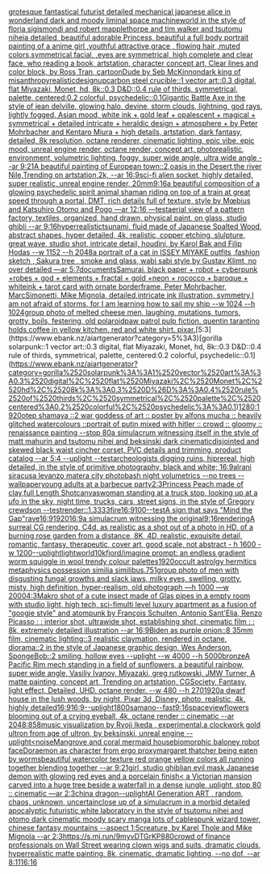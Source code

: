 [grotesque fantastical futurist detailed mechanical japanese alice in wonderland dark and moody liminal space machineworld in the style of floria sigismondi and robert mapplethorpe and tim walker and tsutomu nihei](https://www.ebank.nz/aiartgenerator?category=grotesque%2520fantastical%2520futurist%2520detailed%2520mechanical%2520japanese%2520alice%2520in%2520wonderland%2520dark%2520and%2520moody%2520liminal%2520space%2520machineworld%2520in%2520the%2520style%2520of%2520floria%2520sigismondi%2520and%2520robert%2520mapplethorpe%2520and%2520tim%2520walker%2520and%2520tsutomu%2520nihei)[a detailed, beautiful adorable Princess, beautiful a full body portrait painting of a anime girl ,youthful attractive,grace , flowing hair ,muted colors,symmetrical facial, ,eyes are symmetrical, high complete and clear face, who reading a book, artstation, character concept art, Clear lines and color block, by Ross Tran, cartoon](https://www.ebank.nz/aiartgenerator?category=a%2520detailed%2C%2520beautiful%2520adorable%2520Princess%2C%2520beautiful%2520a%2520full%2520body%2520portrait%2520painting%2520of%2520a%2520anime%2520girl%2520%2Cyouthful%2520attractive%2Cgrace%2520%2C%2520flowing%2520hair%2520%2Cmuted%2520colors%2Csymmetrical%2520facial%2C%2520%2Ceyes%2520are%2520symmetrical%2C%2520high%2520complete%2520and%2520clear%2520face%2C%2520who%2520reading%2520a%2520book%2C%2520artstation%2C%2520character%2520concept%2520art%2C%2520Clear%2520lines%2520and%2520color%2520block%2C%2520by%2520Ross%2520Tran%2C%2520cartoon)[Dude by Seb McKinnon](https://www.ebank.nz/aiartgenerator?category=Dude%2520by%2520Seb%2520McKinnon)[dark king of misanthropy](https://www.ebank.nz/aiartgenerator?category=dark%2520king%2520of%2520misanthropy)[realistic](https://www.ebank.nz/aiartgenerator?category=realistic)[design](https://www.ebank.nz/aiartgenerator?category=design)[up](https://www.ebank.nz/aiartgenerator?category=up)[carbon steel crucible::1 vector art::0.3 digital, flat Miyazaki, Monet, hd, 8k::0.3 D&D::0.4 rule of thirds, symmetrical, palette, centered:0.2 colorful, psychedelic::0.1](https://www.ebank.nz/aiartgenerator?category=carbon%2520steel%2520crucible%3A%3A1%2520vector%2520art%3A%3A0.3%2520digital%2C%2520flat%2520Miyazaki%2C%2520Monet%2C%2520hd%2C%25208k%3A%3A0.3%2520D%26D%3A%3A0.4%2520rule%2520of%2520thirds%2C%2520symmetrical%2C%2520palette%2C%2520centered%3A0.2%2520colorful%2C%2520psychedelic%3A%3A0.1)[Gigantic Battle Axe in the style of jean delville, glowing halo, devine, storm clouds, lightning, god rays, lightly fogged, Asian mood, white ink + gold leaf + opalescent + magical + symmetrical + detailed intricate + heraldic design + atmosphere + by Peter Mohrbacher and Kentaro Miura + high details, artstation, dark fantasy, detailed, 8k resolution, octane renderer, cinematic lighting, epic vibe, epic mood, unreal engine render, octane render, concept art, photorealistic, environment, volumetric lighting, foggy, super wide angle, ultra wide angle --ar 9:21](https://www.ebank.nz/aiartgenerator?category=Gigantic%2520Battle%2520Axe%2520in%2520the%2520style%2520of%2520jean%2520delville%2C%2520glowing%2520halo%2C%2520devine%2C%2520storm%2520clouds%2C%2520lightning%2C%2520god%2520rays%2C%2520lightly%2520fogged%2C%2520Asian%2520mood%2C%2520white%2520ink%2520%2B%2520gold%2520leaf%2520%2B%2520opalescent%2520%2B%2520magical%2520%2B%2520symmetrical%2520%2B%2520detailed%2520intricate%2520%2B%2520heraldic%2520design%2520%2B%2520atmosphere%2520%2B%2520by%2520Peter%2520Mohrbacher%2520and%2520Kentaro%2520Miura%2520%2B%2520high%2520details%2C%2520artstation%2C%2520dark%2520fantasy%2C%2520detailed%2C%25208k%2520resolution%2C%2520octane%2520renderer%2C%2520cinematic%2520lighting%2C%2520epic%2520vibe%2C%2520epic%2520mood%2C%2520unreal%2520engine%2520render%2C%2520octane%2520render%2C%2520concept%2520art%2C%2520photorealistic%2C%2520environment%2C%2520volumetric%2520lighting%2C%2520foggy%2C%2520super%2520wide%2520angle%2C%2520ultra%2520wide%2520angle%2520--ar%25209%3A21)[A beautiful painting of European town::2,oasis in the Desert,the river Nile,Trending on artstation,2k, --ar 16:9](https://www.ebank.nz/aiartgenerator?category=A%2520beautiful%2520painting%2520of%2520European%2520town%3A%3A2%2Coasis%2520in%2520the%2520Desert%2Cthe%2520river%2520Nile%2CTrending%2520on%2520artstation%2C2k%2C%2520--ar%252016%3A9)[sci-fi alien socket, highly detailed, super realistic, unreal engine render, 20mm](https://www.ebank.nz/aiartgenerator?category=sci-fi%2520alien%2520socket%2C%2520highly%2520detailed%2C%2520super%2520realistic%2C%2520unreal%2520engine%2520render%2C%252020mm)[9:16](https://www.ebank.nz/aiartgenerator?category=9%3A16)[a beautiful composition of a glowing psychedelic spirit animal shaman riding on top of a train at great speed through a portal, DMT,  rich details full of texture, style by Mœbius and Katsuhiro Otomo and Pogo —ar 12:16 —test](https://www.ebank.nz/aiartgenerator?category=a%2520beautiful%2520composition%2520of%2520a%2520glowing%2520psychedelic%2520spirit%2520animal%2520shaman%2520riding%2520on%2520top%2520of%2520a%2520train%2520at%2520great%2520speed%2520through%2520a%2520portal%2C%2520DMT%2C%2520%2520rich%2520details%2520full%2520of%2520texture%2C%2520style%2520by%2520M%C5%93bius%2520and%2520Katsuhiro%2520Otomo%2520and%2520Pogo%2520%E2%80%94ar%252012%3A16%2520%E2%80%94test)[aerial view of a pattern factory, textiles, organized, hand drawn, physical paint, on glass, studio ghibli --ar 9:16](https://www.ebank.nz/aiartgenerator?category=aerial%2520view%2520of%2520a%2520pattern%2520factory%2C%2520textiles%2C%2520organized%2C%2520hand%2520drawn%2C%2520physical%2520paint%2C%2520on%2520glass%2C%2520studio%2520ghibli%2520--ar%25209%3A16)[hyperrealistic](https://www.ebank.nz/aiartgenerator?category=hyperrealistic)[tsunami, fluid made of Japanese Spalted Wood, abstract shapes, hyper detailed, 4k, realistic, copper etching, slulpture, great wave, studio shot, intricate detail, houdini, by Karol Bak and Filip Hodas --w 1152 --h 2048](https://www.ebank.nz/aiartgenerator?category=tsunami%2C%2520fluid%2520made%2520of%2520Japanese%2520Spalted%2520Wood%2C%2520abstract%2520shapes%2C%2520hyper%2520detailed%2C%25204k%2C%2520realistic%2C%2520copper%2520etching%2C%2520slulpture%2C%2520great%2520wave%2C%2520studio%2520shot%2C%2520intricate%2520detail%2C%2520houdini%2C%2520by%2520Karol%2520Bak%2520and%2520Filip%2520Hodas%2520--w%25201152%2520--h%25202048)[a portrait of a cat in ISSEY MIYAKE  outfits  ,fashion sketch  , Sakura tree , smoke and glass, wabi sabi style,by Gustav Klimt, no over detailed —ar 5:7](https://www.ebank.nz/aiartgenerator?category=a%2520portrait%2520of%2520a%2520cat%2520in%2520ISSEY%2520MIYAKE%2520%2520outfits%2520%2520%2Cfashion%2520sketch%2520%2520%2C%2520Sakura%2520tree%2520%2C%2520smoke%2520and%2520glass%2C%2520wabi%2520sabi%2520style%2Cby%2520Gustav%2520Klimt%2C%2520no%2520over%2520detailed%2520%E2%80%94ar%25205%3A7)[documents](https://www.ebank.nz/aiartgenerator?category=documents)[Samurai, black paper + robot + cyberpunk +robes + god + elements + fractal + gold +neon + rococco + baroque + whiteink + tarot card with ornate borderframe, Peter Mohrbacher, MarcSimonetti, Mike Mignola, detailed,intricate ink illustration, symmetry,](https://www.ebank.nz/aiartgenerator?category=Samurai%2C%2520black%2520paper%2520%2B%2520robot%2520%2B%2520cyberpunk%2520%2Brobes%2520%2B%2520god%2520%2B%2520elements%2520%2B%2520fractal%2520%2B%2520gold%2520%2Bneon%2520%2B%2520rococco%2520%2B%2520baroque%2520%2B%2520whiteink%2520%2B%2520tarot%2520card%2520with%2520ornate%2520borderframe%2C%2520Peter%2520Mohrbacher%2C%2520MarcSimonetti%2C%2520Mike%2520Mignola%2C%2520detailed%2Cintricate%2520ink%2520illustration%2C%2520symmetry%2C)[I am not afraid of storms, for I am learning how to sail my ship  --w 1024 --h 1024](https://www.ebank.nz/aiartgenerator?category=I%2520am%2520not%2520afraid%2520of%2520storms%2C%2520for%2520I%2520am%2520learning%2520how%2520to%2520sail%2520my%2520ship%2520%2520--w%25201024%2520--h%25201024)[group photo of melted cheese men, laughing, mutations, tumors, grotty, boils, festering, old polaroid](https://www.ebank.nz/aiartgenerator?category=group%2520photo%2520of%2520melted%2520cheese%2520men%2C%2520laughing%2C%2520mutations%2C%2520tumors%2C%2520grotty%2C%2520boils%2C%2520festering%2C%2520old%2520polaroid)[paw patrol pulp fiction. quentin tarantino holds coffee in yellow kitchen. red and white shirt. pixar.](https://www.ebank.nz/aiartgenerator?category=paw%2520patrol%2520pulp%2520fiction.%2520quentin%2520tarantino%2520holds%2520coffee%2520in%2520yellow%2520kitchen.%2520red%2520and%2520white%2520shirt.%2520pixar.)[5:3](https://www.ebank.nz/aiartgenerator?category=5%3A3)[gorilla solarpunk::1 vector art::0.3 digital, flat Miyazaki, Monet, hd, 8k::0.3 D&D::0.4 rule of thirds, symmetrical, palette, centered:0.2 colorful, psychedelic::0.1](https://www.ebank.nz/aiartgenerator?category=gorilla%2520solarpunk%3A%3A1%2520vector%2520art%3A%3A0.3%2520digital%2C%2520flat%2520Miyazaki%2C%2520Monet%2C%2520hd%2C%25208k%3A%3A0.3%2520D%26D%3A%3A0.4%2520rule%2520of%2520thirds%2C%2520symmetrical%2C%2520palette%2C%2520centered%3A0.2%2520colorful%2C%2520psychedelic%3A%3A0.1)[1280:1920](https://www.ebank.nz/aiartgenerator?category=1280%3A1920)[otep shamaya ::2 war goddess of art :: poster by alfons mucha :: heavily glitched watercolours ::](https://www.ebank.nz/aiartgenerator?category=otep%2520shamaya%2520%3A%3A2%2520war%2520goddess%2520of%2520art%2520%3A%3A%2520poster%2520by%2520alfons%2520mucha%2520%3A%3A%2520heavily%2520glitched%2520watercolours%2520%3A%3A)[portrait of putin mixed with hitler :: crowd :: gloomy :: renaissance painting --stop 80](https://www.ebank.nz/aiartgenerator?category=portrait%2520of%2520putin%2520mixed%2520with%2520hitler%2520%3A%3A%2520crowd%2520%3A%3A%2520gloomy%2520%3A%3A%2520renaissance%2520painting%2520--stop%252080)[a simulacrum witnessing itself in the style of matt mahurin and tsutomu nihei and beksinski dark cinematic](https://www.ebank.nz/aiartgenerator?category=a%2520simulacrum%2520witnessing%2520itself%2520in%2520the%2520style%2520of%2520matt%2520mahurin%2520and%2520tsutomu%2520nihei%2520and%2520beksinski%2520dark%2520cinematic)[disjointed and skewed black waist cincher corset, PVC details and trimming, product catalog --ar 5:4 --uplight --test](https://www.ebank.nz/aiartgenerator?category=disjointed%2520and%2520skewed%2520black%2520waist%2520cincher%2520corset%2C%2520PVC%2520details%2520and%2520trimming%2C%2520product%2520catalog%2520--ar%25205%3A4%2520--uplight%2520--test)[archeologists digging ruins, hiprereal, high detailed, in the style of primitive photography, black and white; 16:9](https://www.ebank.nz/aiartgenerator?category=archeologists%2520digging%2520ruins%2C%2520hiprereal%2C%2520high%2520detailed%2C%2520in%2520the%2520style%2520of%2520primitive%2520photography%2C%2520black%2520and%2520white%3B%252016%3A9)[alrani siracusa levanzo matera city photobash night volumetrics --no trees --wallpaper](https://www.ebank.nz/aiartgenerator?category=alrani%2520siracusa%2520levanzo%2520matera%2520city%2520photobash%2520night%2520volumetrics%2520--no%2520trees%2520--wallpaper)[young adults at a barbecue party](https://www.ebank.nz/aiartgenerator?category=young%2520adults%2520at%2520a%2520barbecue%2520party)[2:3](https://www.ebank.nz/aiartgenerator?category=2%3A3)[Princess Peach,made of clay,full Length Shot](https://www.ebank.nz/aiartgenerator?category=Princess%2520Peach%2Cmade%2520of%2520clay%2Cfull%2520Length%2520Shot)[canvas](https://www.ebank.nz/aiartgenerator?category=canvas)[woman standing at a truck stop, looking up at a ufo in the sky, night time, trucks, cars, street signs, in the style of Gregory crewdson --test](https://www.ebank.nz/aiartgenerator?category=woman%2520standing%2520at%2520a%2520truck%2520stop%2C%2520looking%2520up%2520at%2520a%2520ufo%2520in%2520the%2520sky%2C%2520night%2520time%2C%2520trucks%2C%2520cars%2C%2520street%2520signs%2C%2520in%2520the%2520style%2520of%2520Gregory%2520crewdson%2520--test)[render::1.3333](https://www.ebank.nz/aiartgenerator?category=render%3A%3A1.3333)[fire](https://www.ebank.nz/aiartgenerator?category=fire)[16:9](https://www.ebank.nz/aiartgenerator?category=16%3A9)[100](https://www.ebank.nz/aiartgenerator?category=100)[--test](https://www.ebank.nz/aiartgenerator?category=--test)[A sign that says "Mind the Gap"](https://www.ebank.nz/aiartgenerator?category=A%2520sign%2520that%2520says%2520%22Mind%2520the%2520Gap%22)[rave](https://www.ebank.nz/aiartgenerator?category=rave)[16:9](https://www.ebank.nz/aiartgenerator?category=16%3A9)[1920](https://www.ebank.nz/aiartgenerator?category=1920)[16:9](https://www.ebank.nz/aiartgenerator?category=16%3A9)[a simulacrum witnessing the original](https://www.ebank.nz/aiartgenerator?category=a%2520simulacrum%2520witnessing%2520the%2520original)[9:16](https://www.ebank.nz/aiartgenerator?category=9%3A16)[rendering](https://www.ebank.nz/aiartgenerator?category=rendering)[A surreal CG rendering, C4d, as realistic as a shot out of a photo in HD, of a burning rose garden from a distance, 8K, 4D, realistic, exquisite detail, romantic, fantasy, therapeutic, cover art, good scale, not abstract - h 1600 - w 1200](https://www.ebank.nz/aiartgenerator?category=A%2520surreal%2520CG%2520rendering%2C%2520C4d%2C%2520as%2520realistic%2520as%2520a%2520shot%2520out%2520of%2520a%2520photo%2520in%2520HD%2C%2520of%2520a%2520burning%2520rose%2520garden%2520from%2520a%2520distance%2C%25208K%2C%25204D%2C%2520realistic%2C%2520exquisite%2520detail%2C%2520romantic%2C%2520fantasy%2C%2520therapeutic%2C%2520cover%2520art%2C%2520good%2520scale%2C%2520not%2520abstract%2520-%2520h%25201600%2520-%2520w%25201200)[--uplight](https://www.ebank.nz/aiartgenerator?category=--uplight)[light](https://www.ebank.nz/aiartgenerator?category=light)[world](https://www.ebank.nz/aiartgenerator?category=world)[10k](https://www.ebank.nz/aiartgenerator?category=10k)[fjord](https://www.ebank.nz/aiartgenerator?category=fjord)[/imagine prompt: an endless gradient worm squiggle in wool trendy colour palettes](https://www.ebank.nz/aiartgenerator?category=/imagine%2520prompt%3A%2520an%2520endless%2520gradient%2520worm%2520squiggle%2520in%2520wool%2520trendy%2520colour%2520palettes)[1920](https://www.ebank.nz/aiartgenerator?category=1920)[occult astrolgy hermitics metaphysics possession similia similibus](https://www.ebank.nz/aiartgenerator?category=occult%2520astrolgy%2520hermitics%2520metaphysics%2520possession%2520similia%2520similibus)[.75](https://www.ebank.nz/aiartgenerator?category=.75)[1](https://www.ebank.nz/aiartgenerator?category=1)[group photo of men with disgusting fungal growths and slack jaws, milky eyes, swelling, grotty, misty, high definition, hyper-realism, old photograph —h 1000 —w 2000](https://www.ebank.nz/aiartgenerator?category=group%2520photo%2520of%2520men%2520with%2520disgusting%2520fungal%2520growths%2520and%2520slack%2520jaws%2C%2520milky%2520eyes%2C%2520swelling%2C%2520grotty%2C%2520misty%2C%2520high%2520definition%2C%2520hyper-realism%2C%2520old%2520photograph%2520%E2%80%94h%25201000%2520%E2%80%94w%25202000)[4:3](https://www.ebank.nz/aiartgenerator?category=4%3A3)[Makro shot of a cute insect made of Glas pipes in a empty room with studio light, high tech, sci-fi](https://www.ebank.nz/aiartgenerator?category=Makro%2520shot%2520of%2520a%2520cute%2520insect%2520made%2520of%2520Glas%2520pipes%2520in%2520a%2520empty%2520room%2520with%2520studio%2520light%2C%2520high%2520tech%2C%2520sci-fi)[multi level luxury apartment as a fusion of "googie style" and atompunk by François Schuiten, Antonio Sant'Elia, Renzo Picasso : : interior shot, ultrawide shot, establishing shot, cinematic film : : 8k, extremely detailed illustration --ar 16:9](https://www.ebank.nz/aiartgenerator?category=multi%2520level%2520luxury%2520apartment%2520as%2520a%2520fusion%2520of%2520%22googie%2520style%22%2520and%2520atompunk%2520by%2520Fran%C3%A7ois%2520Schuiten%2C%2520Antonio%2520Sant%27Elia%2C%2520Renzo%2520Picasso%2520%3A%2520%3A%2520interior%2520shot%2C%2520ultrawide%2520shot%2C%2520establishing%2520shot%2C%2520cinematic%2520film%2520%3A%2520%3A%25208k%2C%2520extremely%2520detailed%2520illustration%2520--ar%252016%3A9)[Biden as purple onion::8 35mm film, cinematic lighting::3 realistic claymation, rendered in octane, diorama::2 in the style of Japanese graphic design, Wes Anderson, SpongeBob::2 smiling, hollow eyes --uplight --w 4000 --h 5000](https://www.ebank.nz/aiartgenerator?category=Biden%2520as%2520purple%2520onion%3A%3A8%252035mm%2520film%2C%2520cinematic%2520lighting%3A%3A3%2520realistic%2520claymation%2C%2520rendered%2520in%2520octane%2C%2520diorama%3A%3A2%2520in%2520the%2520style%2520of%2520Japanese%2520graphic%2520design%2C%2520Wes%2520Anderson%2C%2520SpongeBob%3A%3A2%2520smiling%2C%2520hollow%2520eyes%2520--uplight%2520--w%25204000%2520--h%25205000)[bronze](https://www.ebank.nz/aiartgenerator?category=bronze)[A Pacific Rim mech standing in a field of sunflowers, a beautiful rainbow, super wide angle, Vasiliy Ivanov, Miyazaki, greg rutkowski, JMW Turner, A matte painting, concept art, Trending on artstation, CGSociety, Fantasy, light effect, Detailed, UHD, octane render. --w 480 --h 270](https://www.ebank.nz/aiartgenerator?category=A%2520Pacific%2520Rim%2520mech%2520standing%2520in%2520a%2520field%2520of%2520sunflowers%2C%2520a%2520beautiful%2520rainbow%2C%2520super%2520wide%2520angle%2C%2520Vasiliy%2520Ivanov%2C%2520Miyazaki%2C%2520greg%2520rutkowski%2C%2520JMW%2520Turner%2C%2520A%2520matte%2520painting%2C%2520concept%2520art%2C%2520Trending%2520on%2520artstation%2C%2520CGSociety%2C%2520Fantasy%2C%2520light%2520effect%2C%2520Detailed%2C%2520UHD%2C%2520octane%2520render.%2520--w%2520480%2520--h%2520270)[1920](https://www.ebank.nz/aiartgenerator?category=1920)[a dwarf house in the lush woods, by night, Pixar 3d, Disney, photo, realistic, 4k, highly detailed](https://www.ebank.nz/aiartgenerator?category=a%2520dwarf%2520house%2520in%2520the%2520lush%2520woods%2C%2520by%2520night%2C%2520Pixar%25203d%2C%2520Disney%2C%2520photo%2C%2520realistic%2C%25204k%2C%2520highly%2520detailed)[16:9](https://www.ebank.nz/aiartgenerator?category=16%3A9)[16:9](https://www.ebank.nz/aiartgenerator?category=16%3A9)[--uplight](https://www.ebank.nz/aiartgenerator?category=--uplight)[1800s](https://www.ebank.nz/aiartgenerator?category=1800s)[amano](https://www.ebank.nz/aiartgenerator?category=amano)[--fast](https://www.ebank.nz/aiartgenerator?category=--fast)[9:16](https://www.ebank.nz/aiartgenerator?category=9%3A16)[space](https://www.ebank.nz/aiartgenerator?category=space)[view](https://www.ebank.nz/aiartgenerator?category=view)[flowers blooming out of a crying eyeball, 4k, octane render :: cinematic --ar 2048:858](https://www.ebank.nz/aiartgenerator?category=flowers%2520blooming%2520out%2520of%2520a%2520crying%2520eyeball%2C%25204k%2C%2520octane%2520render%2520%3A%3A%2520cinematic%2520--ar%25202048%3A858)[music visualization by Ryoji Ikeda , experimental,](https://www.ebank.nz/aiartgenerator?category=music%2520visualization%2520by%2520Ryoji%2520Ikeda%2520%2C%2520experimental%2C)[a clockwork gold ultron from age of ultron, by beksinski, unreal engine --uplight](https://www.ebank.nz/aiartgenerator?category=a%2520clockwork%2520gold%2520ultron%2520from%2520age%2520of%2520ultron%2C%2520by%2520beksinski%2C%2520unreal%2520engine%2520--uplight)[<noise](https://www.ebank.nz/aiartgenerator?category=%3Cnoise)[Mangrove and coral mermaid house](https://www.ebank.nz/aiartgenerator?category=Mangrove%2520and%2520coral%2520mermaid%2520house)[biomorphic baloney robot face](https://www.ebank.nz/aiartgenerator?category=biomorphic%2520baloney%2520robot%2520face)[Doraemon as character from ergo proxy](https://www.ebank.nz/aiartgenerator?category=Doraemon%2520as%2520character%2520from%2520ergo%2520proxy)[margaret thatcher being eaten by worms](https://www.ebank.nz/aiartgenerator?category=margaret%2520thatcher%2520being%2520eaten%2520by%2520worms)[beautiful watercolor texture red orange yellow colors all running together blending together  --ar 9:21](https://www.ebank.nz/aiartgenerator?category=beautiful%2520watercolor%2520texture%2520red%2520orange%2520yellow%2520colors%2520all%2520running%2520together%2520blending%2520together%2520%2520--ar%25209%3A21)[girl, studio ghibli](https://www.ebank.nz/aiartgenerator?category=girl%2C%2520studio%2520ghibli)[an evil mask Japanese demon with glowing red eyes and a porcelain finish](https://www.ebank.nz/aiartgenerator?category=an%2520evil%2520mask%2520Japanese%2520demon%2520with%2520glowing%2520red%2520eyes%2520and%2520a%2520porcelain%2520finish)[< a Victorian mansion carved into a huge tree beside a waterfall in a dense jungle, uplight, stop 80 :: cinematic —ar 2:3](https://www.ebank.nz/aiartgenerator?category=%3C%2520a%2520Victorian%2520mansion%2520carved%2520into%2520a%2520huge%2520tree%2520beside%2520a%2520waterfall%2520in%2520a%2520dense%2520jungle%2C%2520uplight%2C%2520stop%252080%2520%3A%3A%2520cinematic%2520%E2%80%94ar%25202%3A3)[china dragon](https://www.ebank.nz/aiartgenerator?category=china%2520dragon)[--uplight](https://www.ebank.nz/aiartgenerator?category=--uplight)[AI Generation ART , random, chaos, unknown, uncertain](https://www.ebank.nz/aiartgenerator?category=AI%2520Generation%2520ART%2520%2C%2520random%2C%2520chaos%2C%2520unknown%2C%2520uncertain)[close up of a simulacrum in a morbid detailed apocalyptic futuristic white laboratory in the style of tsutomu nihei and otomo dark cinematic moody scary manga lots of cables](https://www.ebank.nz/aiartgenerator?category=close%2520up%2520of%2520a%2520simulacrum%2520in%2520a%2520morbid%2520detailed%2520apocalyptic%2520futuristic%2520white%2520laboratory%2520in%2520the%2520style%2520of%2520tsutomu%2520nihei%2520and%2520otomo%2520dark%2520cinematic%2520moody%2520scary%2520manga%2520lots%2520of%2520cables)[punk wizard tower, chinese fantasy mountains --aspect 1:5](https://www.ebank.nz/aiartgenerator?category=punk%2520wizard%2520tower%2C%2520chinese%2520fantasy%2520mountains%2520--aspect%25201%3A5)[creature, by Karel Thole and Mike Mignola --ar 2:3](https://www.ebank.nz/aiartgenerator?category=creature%2C%2520by%2520Karel%2520Thole%2520and%2520Mike%2520Mignola%2520--ar%25202%3A3)[<https://s.mj.run/9myvDTGrKP8>](https://www.ebank.nz/aiartgenerator?category=%3Chttps%3A//s.mj.run/9myvDTGrKP8%3E)[80](https://www.ebank.nz/aiartgenerator?category=80)[crowd of finance professionals on Wall Street wearing clown wigs and suits, dramatic clouds, hyperrealistic matte painting, 8k, cinematic, dramatic lighting, --no dof, --ar 8:11](https://www.ebank.nz/aiartgenerator?category=crowd%2520of%2520finance%2520professionals%2520on%2520Wall%2520Street%2520wearing%2520clown%2520wigs%2520and%2520suits%2C%2520dramatic%2520clouds%2C%2520hyperrealistic%2520matte%2520painting%2C%25208k%2C%2520cinematic%2C%2520dramatic%2520lighting%2C%2520--no%2520dof%2C%2520--ar%25208%3A11)[16:16](https://www.ebank.nz/aiartgenerator?category=16%3A16)